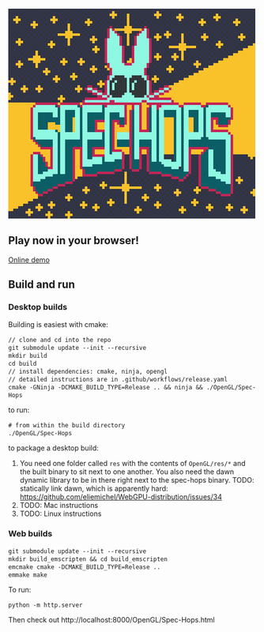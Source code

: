 ![logo](./web/static/images/logo.png)

## Play now in your browser!

[Online demo](https://alexpop11.github.io/Spec-Hops/)

## Build and run

### Desktop builds

Building is easiest with cmake:

```
// clone and cd into the repo
git submodule update --init --recursive
mkdir build
cd build
// install dependencies: cmake, ninja, opengl
// detailed instructions are in .github/workflows/release.yaml
cmake -GNinja -DCMAKE_BUILD_TYPE=Release .. && ninja && ./OpenGL/Spec-Hops
```

to run:
```
# from within the build directory
./OpenGL/Spec-Hops
```

to package a desktop build:
1. You need one folder called `res` with the contents of `OpenGL/res/*` and the built binary to sit next to one another. You also need the dawn dynamic library to be in there right next to the spec-hops binary. TODO: statically link dawn, which is apparently hard: https://github.com/eliemichel/WebGPU-distribution/issues/34
2. TODO: Mac instructions
3. TODO: Linux instructions 

### Web builds

```
git submodule update --init --recursive
mkdir build_emscripten && cd build_emscripten
emcmake cmake -DCMAKE_BUILD_TYPE=Release ..
emmake make
```

To run:

```
python -m http.server
```

Then check out http://localhost:8000/OpenGL/Spec-Hops.html 
